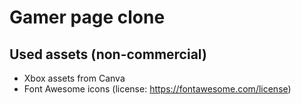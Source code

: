 # Gamer page clone

## Used assets (non-commercial)

- Xbox assets from Canva
- Font Awesome icons (license: https://fontawesome.com/license)

